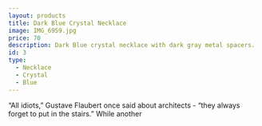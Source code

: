 ```yaml
---
layout: products
title: Dark Blue Crystal Necklace
image: IMG_6959.jpg
price: 70
description: Dark Blue crystal necklace with dark gray metal spacers.
id: 3
type:
  - Necklace
  - Crystal
  - Blue
---
```



“All idiots,” Gustave Flaubert once said about architects - “they always forget to put in the stairs.” While another
